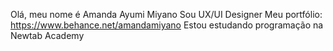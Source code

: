 Olá, meu nome é Amanda Ayumi Miyano
Sou UX/UI Designer
Meu portfólio: https://www.behance.net/amandamiyano
Estou estudando programação na Newtab Academy
